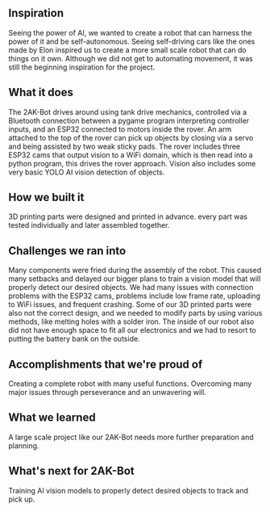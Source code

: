 <h2>Inspiration</h2>
Seeing the power of AI, we wanted to create a robot that can harness the power of it and be self-autonomous. Seeing self-driving cars like the ones made by Elon inspired us to create a more small scale robot that can do things on it own. Although we did not get to automating movement, it was still the beginning inspiration for the project.

<h2>What it does</h2>
The 2AK-Bot drives around using tank drive mechanics, controlled via a Bluetooth connection between a pygame program interpreting controller inputs, and an ESP32 connected to motors inside the rover. An arm attached to the top of the rover can pick up objects by closing via a servo and being assisted by two weak sticky pads. The rover includes three ESP32 cams that output vision to a WiFi domain, which is then read into a python program, this drives the rover approach. Vision also includes some very basic YOLO AI vision detection of objects.

<h2>How we built it</h2>
3D printing parts were designed and printed in advance. every part was tested individually and later assembled together.

<h2>Challenges we ran into</h2>
Many components were fried during the assembly of the robot. This caused many setbacks and delayed our bigger plans to train a vision model that will properly detect our desired objects. We had many issues with connection problems with the ESP32 cams, problems include low frame rate, uploading to WiFi issues, and frequent crashing. Some of our 3D printed parts were also not the correct design, and we needed to modify parts by using various methods, like melting holes with a solder iron. The inside of our robot also did not have enough space to fit all our electronics and we had to resort to putting the battery bank on the outside.

<h2>Accomplishments that we're proud of</h2>
Creating a complete robot with many useful functions. Overcoming many major issues through perseverance and an unwavering will.

<h2>What we learned</h2>
A large scale project like our 2AK-Bot needs more further preparation and planning.

<h2>What's next for 2AK-Bot</h2>
Training AI vision models to properly detect desired objects to track and pick up.
